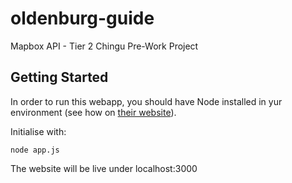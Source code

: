 # oldenburg-guide
Mapbox API - Tier 2 Chingu Pre-Work Project

## Getting Started
In order to run this webapp, you should have Node installed in yur environment (see how on [their website](https://nodejs.org)).

Initialise with:
```
node app.js
```

The website will be live under localhost:3000